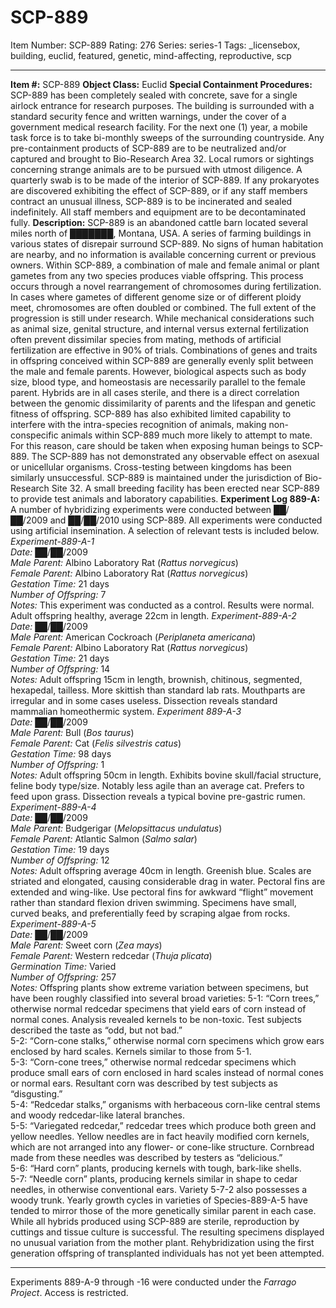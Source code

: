 # SCP-889
Item Number: SCP-889
Rating: 276
Series: series-1
Tags: _licensebox, building, euclid, featured, genetic, mind-affecting, reproductive, scp

---

**Item #:** SCP-889
**Object Class:** Euclid
**Special Containment Procedures:** SCP-889 has been completely sealed with concrete, save for a single airlock entrance for research purposes. The building is surrounded with a standard security fence and written warnings, under the cover of a government medical research facility. For the next one (1) year, a mobile task force is to take bi-monthly sweeps of the surrounding countryside. Any pre-containment products of SCP-889 are to be neutralized and/or captured and brought to Bio-Research Area 32. Local rumors or sightings concerning strange animals are to be pursued with utmost diligence.
A quarterly swab is to be made of the interior of SCP-889. If any prokaryotes are discovered exhibiting the effect of SCP-889, or if any staff members contract an unusual illness, SCP-889 is to be incinerated and sealed indefinitely. All staff members and equipment are to be decontaminated fully.
**Description:** SCP-889 is an abandoned cattle barn located several miles north of ███████, Montana, USA. A series of farming buildings in various states of disrepair surround SCP-889. No signs of human habitation are nearby, and no information is available concerning current or previous owners.
Within SCP-889, a combination of male and female animal or plant gametes from any two species produces viable offspring. This process occurs through a novel rearrangement of chromosomes during fertilization. In cases where gametes of different genome size or of different ploidy meet, chromosomes are often doubled or combined. The full extent of the progression is still under research. While mechanical considerations such as animal size, genital structure, and internal versus external fertilization often prevent dissimilar species from mating, methods of artificial fertilization are effective in 90% of trials.
Combinations of genes and traits in offspring conceived within SCP-889 are generally evenly split between the male and female parents. However, biological aspects such as body size, blood type, and homeostasis are necessarily parallel to the female parent. Hybrids are in all cases sterile, and there is a direct correlation between the genomic dissimilarity of parents and the lifespan and genetic fitness of offspring.
SCP-889 has also exhibited limited capability to interfere with the intra-species recognition of animals, making non-conspecific animals within SCP-889 much more likely to attempt to mate. For this reason, care should be taken when exposing human beings to SCP-889.
The SCP-889 has not demonstrated any observable effect on asexual or unicellular organisms. Cross-testing between kingdoms has been similarly unsuccessful.
SCP-889 is maintained under the jurisdiction of Bio-Research Site 32. A small breeding facility has been erected near SCP-889 to provide test animals and laboratory capabilities.
**Experiment Log 889-A:** A number of hybridizing experiments were conducted between ██/██/2009 and ██/██/2010 using SCP-889. All experiments were conducted using artificial insemination. A selection of relevant tests is included below.
_Experiment-889-A-1_  
_Date:_ ██/██/2009  
_Male Parent:_ Albino Laboratory Rat (_Rattus norvegicus_)  
_Female Parent:_ Albino Laboratory Rat (_Rattus norvegicus_)  
_Gestation Time:_ 21 days  
_Number of Offspring:_ 7  
_Notes:_ This experiment was conducted as a control. Results were normal. Adult offspring healthy, average 22cm in length.
_Experiment-889-A-2_  
_Date:_ ██/██/2009  
_Male Parent:_ American Cockroach (_Periplaneta americana_)  
_Female Parent:_ Albino Laboratory Rat (_Rattus norvegicus_)  
_Gestation Time:_ 21 days  
_Number of Offspring:_ 14  
_Notes:_ Adult offspring 15cm in length, brownish, chitinous, segmented, hexapedal, tailless. More skittish than standard lab rats. Mouthparts are irregular and in some cases useless. Dissection reveals standard mammalian homeothermic system.
_Experiment 889-A-3_  
_Date:_ ██/██/2009  
_Male Parent:_ Bull (_Bos taurus_)  
_Female Parent:_ Cat (_Felis silvestris catus_)  
_Gestation Time:_ 98 days  
_Number of Offspring:_ 1  
_Notes:_ Adult offspring 50cm in length. Exhibits bovine skull/facial structure, feline body type/size. Notably less agile than an average cat. Prefers to feed upon grass. Dissection reveals a typical bovine pre-gastric rumen.
_Experiment-889-A-4_  
_Date:_ ██/██/2009  
_Male Parent:_ Budgerigar (_Melopsittacus undulatus_)  
_Female Parent:_ Atlantic Salmon (_Salmo salar_)  
_Gestation Time:_ 19 days  
_Number of Offspring:_ 12  
_Notes:_ Adult offspring average 40cm in length. Greenish blue. Scales are striated and elongated, causing considerable drag in water. Pectoral fins are extended and wing-like. Use pectoral fins for awkward “flight” movement rather than standard flexion driven swimming. Specimens have small, curved beaks, and preferentially feed by scraping algae from rocks.
_Experiment-889-A-5_  
_Date:_ ██/██/2009  
_Male Parent:_ Sweet corn (_Zea mays_)  
_Female Parent:_ Western redcedar (_Thuja plicata_)  
_Germination Time:_ Varied  
_Number of Offspring:_ 257  
_Notes:_ Offspring plants show extreme variation between specimens, but have been roughly classified into several broad varieties:
5-1: “Corn trees,” otherwise normal redcedar specimens that yield ears of corn instead of normal cones. Analysis revealed kernels to be non-toxic. Test subjects described the taste as “odd, but not bad.”  
5-2: “Corn-cone stalks,” otherwise normal corn specimens which grow ears enclosed by hard scales. Kernels similar to those from 5-1.  
5-3: “Corn-cone trees,” otherwise normal redcedar specimens which produce small ears of corn enclosed in hard scales instead of normal cones or normal ears. Resultant corn was described by test subjects as “disgusting.”  
5-4: “Redcedar stalks,” organisms with herbaceous corn-like central stems and woody redcedar-like lateral branches.  
5-5: “Variegated redcedar,” redcedar trees which produce both green and yellow needles. Yellow needles are in fact heavily modified corn kernels, which are not arranged into any flower- or cone-like structure. Cornbread made from these needles was described by testers as “delicious.”  
5-6: “Hard corn” plants, producing kernels with tough, bark-like shells.  
5-7: “Needle corn” plants, producing kernels similar in shape to cedar needles, in otherwise conventional ears. Variety 5-7-2 also possesses a woody trunk.
Yearly growth cycles in varieties of Species-889-A-5 have tended to mirror those of the more genetically similar parent in each case. While all hybrids produced using SCP-889 are sterile, reproduction by cuttings and tissue culture is successful. The resulting specimens displayed no unusual variation from the mother plant. Rehybridization using the first generation offspring of transplanted individuals has not yet been attempted.
* * *
Experiments 889-A-9 through -16 were conducted under the _Farrago Project_. Access is restricted.